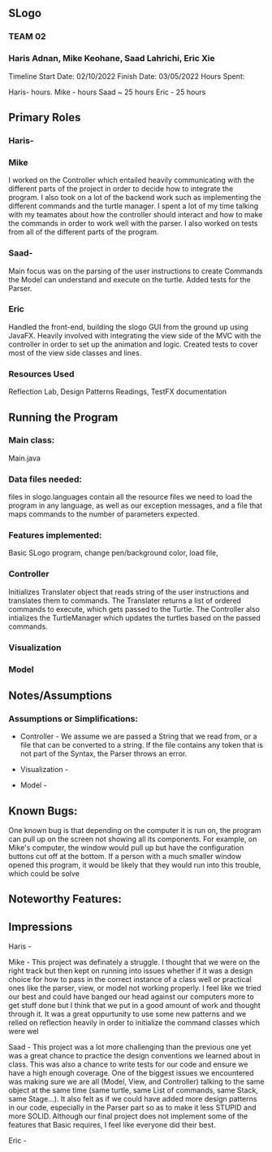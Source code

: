 ## SLogo
### TEAM 02
### Haris Adnan, Mike Keohane, Saad Lahrichi, Eric Xie

Timeline
Start Date: 02/10/2022
Finish Date: 03/05/2022
Hours Spent:

Haris- hours.
Mike - hours
Saad ~ 25 hours
Eric - 25 hours

## Primary Roles


### Haris-





### Mike

I worked on the Controller which entailed heavily communicating with the different parts of the project in order to decide how to integrate the program. I also took on a lot of the backend work such as implementing the different commands and the turtle manager. I spent a lot of my time talking with my teamates about how the controller should interact and how to make the commands in order to work well with the parser. I also worked on tests from all of the different parts of the program.


### Saad-

Main focus was on the parsing of the user instructions to create Commands the Model can understand and execute on the turtle.
Added tests for the Parser.


### Eric

Handled the front-end, building the slogo GUI from the ground up using JavaFX. Heavily involved with integrating the view side of the MVC with the controller in order to set up the animation and logic. Created tests to cover most of the view side classes and lines.




### Resources Used
Reflection Lab, Design Patterns Readings, TestFX documentation



## Running the Program
### Main class:
Main.java

### Data files needed:
files in slogo.languages contain all the resource files we need to load the program in any language, as well as our exception messages, and a file that maps commands to the number of parameters expected.

### Features implemented:
Basic SLogo program, change pen/background color, load file,


### Controller

Initializes Translater object that reads string of the user instructions and translates them to commands. The Translater returns a list of ordered commands to execute, which gets passed to the Turtle. The Controller also intializes the TurtleManager which updates the turtles based on the passed commands.



### Visualization




### Model






## Notes/Assumptions
### Assumptions or Simplifications:


* Controller -
  We assume we are passed a String that we read from, or a file that can be converted to a string. If the file contains any token that is not part of the Syntax, the Parser throws an error.


* Visualization -




* Model -





## Known Bugs:

One known bug is that depending on the computer it is run on, the program can pull up on the screen not showing all its components. For example, on Mike's computer, the window would pull up but have the configuration buttons cut off at the bottom. If a person with a much smaller window opened this program, it would be likely that they would run into this trouble, which could be solve



## Noteworthy Features:




## Impressions

Haris -

Mike - This project was definately a struggle. I thought that we were on the right track but then kept on running into issues whether if it was a design choice for how to pass in the correct instance of a class well or practical ones like the parser, view, or model not working properly. I feel like we tried our best and could have banged our head against our computers more to get stuff done but I think that we put in a good amount of work and thought through it. It was a great oppurtunity to use some new patterns and we relied on reflection heavily in order to initialize the command classes which were wel

Saad - This project was a lot more challenging than the previous one yet was a great chance to practice the design conventions we learned about in class. This was also a chance to write tests for our code and ensure we have a high enough coverage. One of the biggest issues we encountered was making sure we are all (Model, View, and Controller) talking to the same object at the same time (same turtle, same List of commands, same Stack, same Stage...). It also felt as if we could have added more design patterns in our code, especially in the Parser part so as to make it less STUPID and more SOLID. Although our final project does not implement some of the features that Basic requires, I feel like everyone did their best.


Eric - 